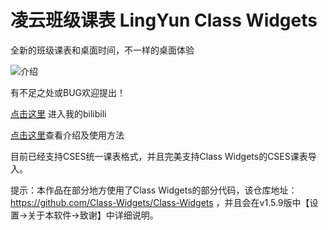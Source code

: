 # 凌云班级课表 LingYun Class Widgets

全新的班级课表和桌面时间，不一样的桌面体验

![介绍](https://i0.hdslb.com/bfs/archive/7a15536280eb0b5501d384f9141bfdc97f9bb6d6.jpg)

有不足之处或BUG欢迎提出！


[点击这里](https://space.bilibili.com/627622081) 进入我的bilibili

[点击这里](https://www.yuque.com/yamikani/shrqm0/zlb4xtflki2flnw2)查看介绍及使用方法

目前已经支持CSES统一课表格式，并且完美支持Class Widgets的CSES课表导入。


提示：本作品在部分地方使用了Class Widgets的部分代码，该仓库地址：https://github.com/Class-Widgets/Class-Widgets ，并且会在v1.5.9版中【设置->关于本软件->致谢】中详细说明。

